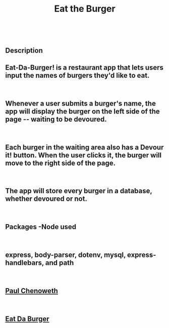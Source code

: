 <!DOCTYPE html>
<html lang="en">

<head>
    <meta charset="utf-8">
</head>

<body>

</body>
<header>
    <h1>Eat the Burger</h1>
</header>
<section>
    <br>
    <h1>Description</h1>
    <h2>Eat-Da-Burger! is a restaurant app that lets users input the names of burgers they'd like to eat.</h2>
    <br>
    <h2>Whenever a user submits a burger's name, the app will display the burger on the left side of the page -- waiting to be devoured.</h2>
    <br>
    <h2>Each burger in the waiting area also has a Devour it! button. When the user clicks it, the burger will move to the right side of the page.</h2>
    <br>
    <h2>The app will store every burger in a database, whether devoured or not.</h2>
    <br>
    <h1>Packages -Node used</h1>
    <br>
   <h2>express, body-parser, dotenv, mysql, express-handlebars, and path</h2>
    <br>
    <h2>
        <a href="https://github.com/pcheno">Paul Chenoweth</a>
    </h2>
    <br>
    <h2>
        <a href="https://whispering-sands-93071.herokuapp.com/">Eat Da Burger</a>
    </h2>
</section>
